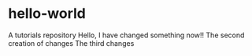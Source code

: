 # hello-world
A tutorials repository
Hello, I have changed something now!!
The second creation of changes
The third changes
